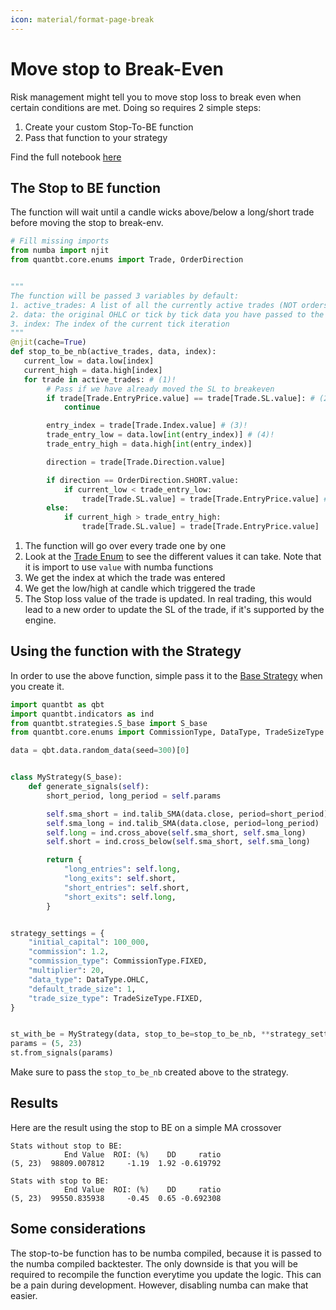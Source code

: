 ```yaml
---
icon: material/format-page-break
---
```


# Move stop to Break-Even

Risk management might tell you to move stop loss to break even when certain conditions are met.
Doing so requires 2 simple steps:

1. Create your custom Stop-To-BE function
2. Pass that function to your strategy

Find the full notebook [here](https://github.com/Cultivating-Alpha/quantbt/blob/master/examples/stop-to-be/stop-to-be.ipynb)

## The Stop to BE function

The function will wait until a candle wicks above/below a long/short trade before moving the stop to break-env.


``` python title="Create Stop to BE function" linenums="1"
# Fill missing imports
from numba import njit
from quantbt.core.enums import Trade, OrderDirection


"""
The function will be passed 3 variables by default:
1. active_trades: A list of all the currently active trades (NOT orders)
2. data: the original OHLC or tick by tick data you have passed to the strategy
3. index: The index of the current tick iteration
"""
@njit(cache=True)
def stop_to_be_nb(active_trades, data, index):
   current_low = data.low[index]
   current_high = data.high[index]
   for trade in active_trades: # (1)!
        # Pass if we have already moved the SL to breakeven
        if trade[Trade.EntryPrice.value] == trade[Trade.SL.value]: # (2)!
            continue

        entry_index = trade[Trade.Index.value] # (3)!
        trade_entry_low = data.low[int(entry_index)] # (4)!
        trade_entry_high = data.high[int(entry_index)]

        direction = trade[Trade.Direction.value]

        if direction == OrderDirection.SHORT.value:
            if current_low < trade_entry_low:
                trade[Trade.SL.value] = trade[Trade.EntryPrice.value] # (5)!
        else:
            if current_high > trade_entry_high:
                trade[Trade.SL.value] = trade[Trade.EntryPrice.value]
```

1. The function will go over every trade one by one
2. Look at the [Trade Enum](/api/enums/#Trade) to see the different values it can take. Note that it is import to use `value` with numba functions
3. We get the index at which the trade was entered
4. We get the low/high at candle which triggered the trade
5. The Stop loss value of the trade is updated. In real trading, this would lead to a new order to update the SL of the trade, if it's supported by the engine.


## Using the function with the Strategy

In order to use the above function, simple pass it to the [Base Strategy](/api/strategy) when you create it.

``` python title="Passing Stop to BE function" linenums="1"
import quantbt as qbt
import quantbt.indicators as ind
from quantbt.strategies.S_base import S_base
from quantbt.core.enums import CommissionType, DataType, TradeSizeType

data = qbt.data.random_data(seed=300)[0]


class MyStrategy(S_base):
    def generate_signals(self):
        short_period, long_period = self.params

        self.sma_short = ind.talib_SMA(data.close, period=short_period)
        self.sma_long = ind.talib_SMA(data.close, period=long_period)
        self.long = ind.cross_above(self.sma_short, self.sma_long)
        self.short = ind.cross_below(self.sma_short, self.sma_long)

        return {
            "long_entries": self.long,
            "long_exits": self.short,
            "short_entries": self.short,
            "short_exits": self.long,
        }


strategy_settings = {
    "initial_capital": 100_000,
    "commission": 1.2,
    "commission_type": CommissionType.FIXED,
    "multiplier": 20,
    "data_type": DataType.OHLC,
    "default_trade_size": 1,
    "trade_size_type": TradeSizeType.FIXED,
}


st_with_be = MyStrategy(data, stop_to_be=stop_to_be_nb, **strategy_settings) # (1)!
params = (5, 23)
st.from_signals(params)
```

Make sure to pass the `stop_to_be_nb` created above to the strategy.

## Results

Here are the result using the stop to BE on a simple MA crossover
```shell
Stats without stop to BE:
            End Value  ROI: (%)    DD     ratio
(5, 23)  98809.007812     -1.19  1.92 -0.619792

Stats with stop to BE:
            End Value  ROI: (%)    DD     ratio
(5, 23)  99550.835938     -0.45  0.65 -0.692308
```

## Some considerations

The stop-to-be function has to be numba compiled, because it is passed to the numba compiled backtester.
The only downside is that you will be required to recompile the function everytime you update the logic. This can be a pain during development.
However, disabling numba can make that easier.
